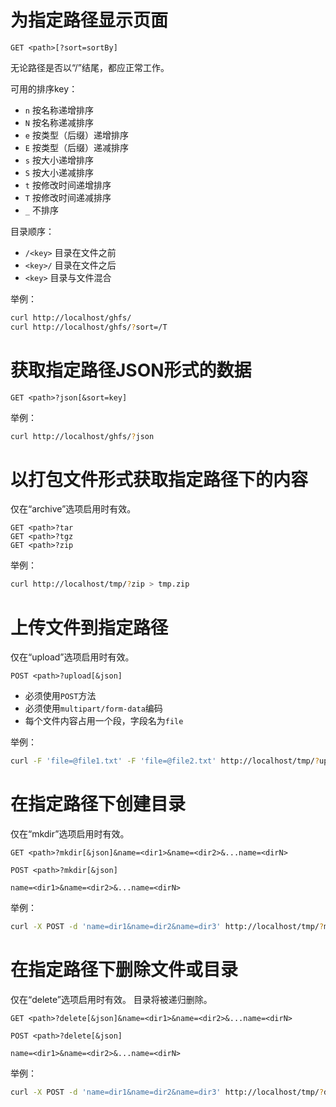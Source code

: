 # 为指定路径显示页面
```
GET <path>[?sort=sortBy]
```
无论路径是否以“/”结尾，都应正常工作。

可用的排序key：
- `n` 按名称递增排序
- `N` 按名称递减排序
- `e` 按类型（后缀）递增排序
- `E` 按类型（后缀）递减排序
- `s` 按大小递增排序
- `S` 按大小递减排序
- `t` 按修改时间递增排序
- `T` 按修改时间递减排序
- `_` 不排序

目录顺序：
- `/<key>` 目录在文件之前
- `<key>/` 目录在文件之后
- `<key>` 目录与文件混合

举例：
```sh
curl http://localhost/ghfs/
curl http://localhost/ghfs/?sort=/T
```

# 获取指定路径JSON形式的数据
```
GET <path>?json[&sort=key]
```

举例：
```sh
curl http://localhost/ghfs/?json
```

# 以打包文件形式获取指定路径下的内容
仅在“archive”选项启用时有效。
```
GET <path>?tar
GET <path>?tgz
GET <path>?zip
```

举例：
```sh
curl http://localhost/tmp/?zip > tmp.zip
```

# 上传文件到指定路径
仅在“upload”选项启用时有效。
```
POST <path>?upload[&json]
```
- 必须使用`POST`方法
- 必须使用`multipart/form-data`编码
- 每个文件内容占用一个段，字段名为`file`

举例：
```sh
curl -F 'file=@file1.txt' -F 'file=@file2.txt' http://localhost/tmp/?upload
```

# 在指定路径下创建目录
仅在“mkdir”选项启用时有效。
```
GET <path>?mkdir[&json]&name=<dir1>&name=<dir2>&...name=<dirN>
```
```
POST <path>?mkdir[&json]

name=<dir1>&name=<dir2>&...name=<dirN>
```

举例：
```sh
curl -X POST -d 'name=dir1&name=dir2&name=dir3' http://localhost/tmp/?mkdir
```

# 在指定路径下删除文件或目录
仅在“delete”选项启用时有效。
目录将被递归删除。
```
GET <path>?delete[&json]&name=<dir1>&name=<dir2>&...name=<dirN>
```
```
POST <path>?delete[&json]

name=<dir1>&name=<dir2>&...name=<dirN>
```

举例：
```sh
curl -X POST -d 'name=dir1&name=dir2&name=dir3' http://localhost/tmp/?delete
```
